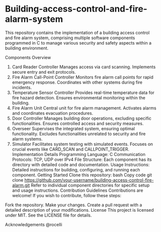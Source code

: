 # Building-access-control-and-fire-alarm-system
This repository contains the implementation of a building access control and fire alarm system, comprising multiple software components programmed in C to manage various security and safety aspects within a building environment.

Components Overview
1. Card Reader Controller
Manages access via card scanning.
Implements secure entry and exit protocols.
2. Fire Alarm Call-Point Controller
Monitors fire alarm call points for rapid emergency response.
Coordinates with other systems during fire incidents.
3. Temperature Sensor Controller
Provides real-time temperature data for fire hazard detection.
Ensures environmental monitoring within the building.
4. Fire Alarm Unit
Central unit for fire alarm management.
Activates alarms and coordinates evacuation procedures.
5. Door Controller
Manages building door operations, excluding specific functionalities.
Ensures controlled access and security measures.
6. Overseer
Supervises the integrated system, ensuring optimal functionality.
Excludes functionalities unrelated to security and fire alarm systems.
7. Simulator
Facilitates system testing with simulated events.
Focuses on crucial events like CARD_SCAN and CALLPOINT_TRIGGER.
Implementation Details
Programming Language: C
Communication Protocols: TCP, UDP over IPv4
File Structure:
Each component has its directory with detailed code and documentation.
Usage Instructions:
Detailed instructions for building, configuring, and running each component.
Getting Started
Clone this repository:
bash
Copy code
git clone https://github.com/your-username/building-access-control-fire-alarm.git
Refer to individual component directories for specific setup and usage instructions.
Contribution Guidelines
Contributions are welcome! If you wish to contribute, follow these steps:

Fork the repository.
Make your changes.
Create a pull request with a detailed description of your modifications.
License
This project is licensed under MIT. See the LICENSE file for details.

Acknowledgements
@rocelli
